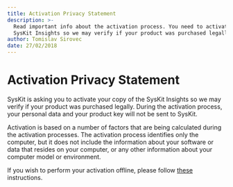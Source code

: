 ```yaml
---
title: Activation Privacy Statement
description: >-
  Read important info about the activation process. You need to activate your
  SysKit Insights so we may verify if your product was purchased legally.
author: Tomislav Sirovec
date: 27/02/2018
---
```


# Activation Privacy Statement

SysKit is asking you to activate your copy of the SysKit Insights so we may verify if your product was purchased legally. During the activation process, your personal data and your product key will not be sent to SysKit.

Activation is based on a number of factors that are being calculated during the activation processes. The activation process identifies only the computer, but it does not include the information about your software or data that resides on your computer, or any other information about your computer model or environment.

If you wish to perform your activation offline, please follow [these](online-offline-activation.md) instructions.

